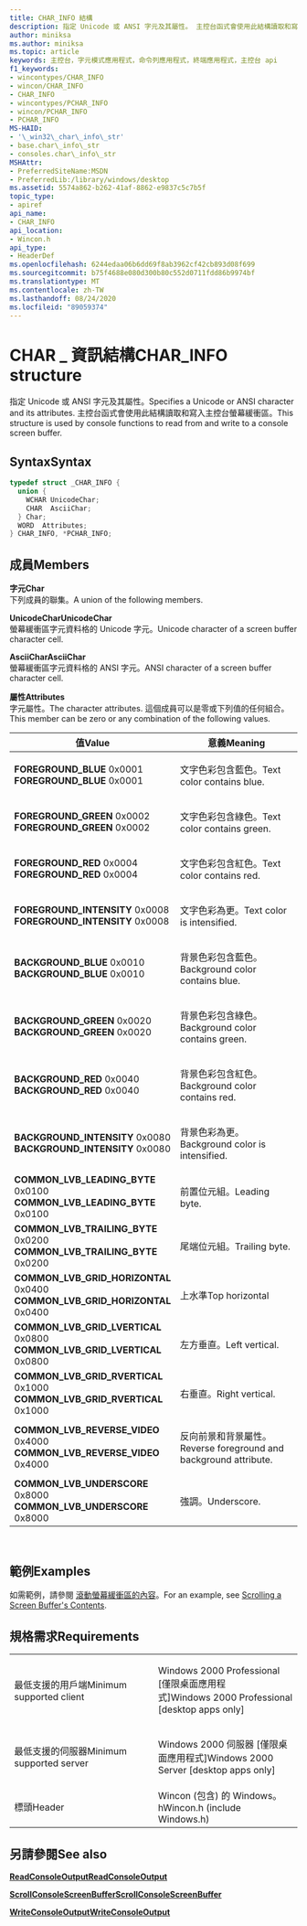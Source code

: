 ```yaml
---
title: CHAR_INFO 結構
description: 指定 Unicode 或 ANSI 字元及其屬性。 主控台函式會使用此結構讀取和寫入主控台螢幕緩衝區。
author: miniksa
ms.author: miniksa
ms.topic: article
keywords: 主控台，字元模式應用程式，命令列應用程式，終端應用程式，主控台 api
f1_keywords:
- wincontypes/CHAR_INFO
- wincon/CHAR_INFO
- CHAR_INFO
- wincontypes/PCHAR_INFO
- wincon/PCHAR_INFO
- PCHAR_INFO
MS-HAID:
- '\_win32\_char\_info\_str'
- base.char\_info\_str
- consoles.char\_info\_str
MSHAttr:
- PreferredSiteName:MSDN
- PreferredLib:/library/windows/desktop
ms.assetid: 5574a862-b262-41af-8862-e9837c5c7b5f
topic_type:
- apiref
api_name:
- CHAR_INFO
api_location:
- Wincon.h
api_type:
- HeaderDef
ms.openlocfilehash: 6244edaa06b6dd69f8ab3962cf42cb893d08f699
ms.sourcegitcommit: b75f4688e080d300b80c552d0711fdd86b9974bf
ms.translationtype: MT
ms.contentlocale: zh-TW
ms.lasthandoff: 08/24/2020
ms.locfileid: "89059374"
---
```

# <a name="char_info-structure"></a><span data-ttu-id="21987-105">CHAR \_ 資訊結構</span><span class="sxs-lookup"><span data-stu-id="21987-105">CHAR\_INFO structure</span></span>


<span data-ttu-id="21987-106">指定 Unicode 或 ANSI 字元及其屬性。</span><span class="sxs-lookup"><span data-stu-id="21987-106">Specifies a Unicode or ANSI character and its attributes.</span></span> <span data-ttu-id="21987-107">主控台函式會使用此結構讀取和寫入主控台螢幕緩衝區。</span><span class="sxs-lookup"><span data-stu-id="21987-107">This structure is used by console functions to read from and write to a console screen buffer.</span></span>

<a name="syntax"></a><span data-ttu-id="21987-108">Syntax</span><span class="sxs-lookup"><span data-stu-id="21987-108">Syntax</span></span>
------

```C
typedef struct _CHAR_INFO {
  union {
    WCHAR UnicodeChar;
    CHAR  AsciiChar;
  } Char;
  WORD  Attributes;
} CHAR_INFO, *PCHAR_INFO;
```

<a name="members"></a><span data-ttu-id="21987-109">成員</span><span class="sxs-lookup"><span data-stu-id="21987-109">Members</span></span>
-------

<span data-ttu-id="21987-110">**字元**</span><span class="sxs-lookup"><span data-stu-id="21987-110">**Char**</span></span>  
<span data-ttu-id="21987-111">下列成員的聯集。</span><span class="sxs-lookup"><span data-stu-id="21987-111">A union of the following members.</span></span>

<span data-ttu-id="21987-112">**UnicodeChar**</span><span class="sxs-lookup"><span data-stu-id="21987-112">**UnicodeChar**</span></span>  
<span data-ttu-id="21987-113">螢幕緩衝區字元資料格的 Unicode 字元。</span><span class="sxs-lookup"><span data-stu-id="21987-113">Unicode character of a screen buffer character cell.</span></span>

<span data-ttu-id="21987-114">**AsciiChar**</span><span class="sxs-lookup"><span data-stu-id="21987-114">**AsciiChar**</span></span>  
<span data-ttu-id="21987-115">螢幕緩衝區字元資料格的 ANSI 字元。</span><span class="sxs-lookup"><span data-stu-id="21987-115">ANSI character of a screen buffer character cell.</span></span>

<span data-ttu-id="21987-116">**屬性**</span><span class="sxs-lookup"><span data-stu-id="21987-116">**Attributes**</span></span>  
<span data-ttu-id="21987-117">字元屬性。</span><span class="sxs-lookup"><span data-stu-id="21987-117">The character attributes.</span></span> <span data-ttu-id="21987-118">這個成員可以是零或下列值的任何組合。</span><span class="sxs-lookup"><span data-stu-id="21987-118">This member can be zero or any combination of the following values.</span></span>

<table>
<colgroup>
<col width="50%" />
<col width="50%" />
</colgroup>
<thead>
<tr class="header">
<th><span data-ttu-id="21987-119">值</span><span class="sxs-lookup"><span data-stu-id="21987-119">Value</span></span></th>
<th><span data-ttu-id="21987-120">意義</span><span class="sxs-lookup"><span data-stu-id="21987-120">Meaning</span></span></th>
</tr>
</thead>
<tbody>
<tr class="odd">
<td><span data-ttu-id="21987-121"><span id="FOREGROUND_BLUE"></span><span id="foreground_blue"></span>
<strong>FOREGROUND_BLUE</strong> 0x0001</span><span class="sxs-lookup"><span data-stu-id="21987-121"><span id="FOREGROUND_BLUE"></span><span id="foreground_blue"></span>
<strong>FOREGROUND_BLUE</strong> 0x0001</span></span></td>
<td><p><span data-ttu-id="21987-122">文字色彩包含藍色。</span><span class="sxs-lookup"><span data-stu-id="21987-122">Text color contains blue.</span></span></p></td>
</tr>
<tr class="even">
<td><span data-ttu-id="21987-123"><span id="FOREGROUND_GREEN"></span><span id="foreground_green"></span>
<strong>FOREGROUND_GREEN</strong> 0x0002</span><span class="sxs-lookup"><span data-stu-id="21987-123"><span id="FOREGROUND_GREEN"></span><span id="foreground_green"></span>
<strong>FOREGROUND_GREEN</strong> 0x0002</span></span></td>
<td><p><span data-ttu-id="21987-124">文字色彩包含綠色。</span><span class="sxs-lookup"><span data-stu-id="21987-124">Text color contains green.</span></span></p></td>
</tr>
<tr class="odd">
<td><span data-ttu-id="21987-125"><span id="FOREGROUND_RED"></span><span id="foreground_red"></span>
<strong>FOREGROUND_RED</strong> 0x0004</span><span class="sxs-lookup"><span data-stu-id="21987-125"><span id="FOREGROUND_RED"></span><span id="foreground_red"></span>
<strong>FOREGROUND_RED</strong> 0x0004</span></span></td>
<td><p><span data-ttu-id="21987-126">文字色彩包含紅色。</span><span class="sxs-lookup"><span data-stu-id="21987-126">Text color contains red.</span></span></p></td>
</tr>
<tr class="even">
<td><span data-ttu-id="21987-127"><span id="FOREGROUND_INTENSITY"></span><span id="foreground_intensity"></span>
<strong>FOREGROUND_INTENSITY</strong> 0x0008</span><span class="sxs-lookup"><span data-stu-id="21987-127"><span id="FOREGROUND_INTENSITY"></span><span id="foreground_intensity"></span>
<strong>FOREGROUND_INTENSITY</strong> 0x0008</span></span></td>
<td><p><span data-ttu-id="21987-128">文字色彩為更。</span><span class="sxs-lookup"><span data-stu-id="21987-128">Text color is intensified.</span></span></p></td>
</tr>
<tr class="odd">
<td><span data-ttu-id="21987-129"><span id="BACKGROUND_BLUE"></span><span id="background_blue"></span>
<strong>BACKGROUND_BLUE</strong> 0x0010</span><span class="sxs-lookup"><span data-stu-id="21987-129"><span id="BACKGROUND_BLUE"></span><span id="background_blue"></span>
<strong>BACKGROUND_BLUE</strong> 0x0010</span></span></td>
<td><p><span data-ttu-id="21987-130">背景色彩包含藍色。</span><span class="sxs-lookup"><span data-stu-id="21987-130">Background color contains blue.</span></span></p></td>
</tr>
<tr class="even">
<td><span data-ttu-id="21987-131"><span id="BACKGROUND_GREEN"></span><span id="background_green"></span>
<strong>BACKGROUND_GREEN</strong> 0x0020</span><span class="sxs-lookup"><span data-stu-id="21987-131"><span id="BACKGROUND_GREEN"></span><span id="background_green"></span>
<strong>BACKGROUND_GREEN</strong> 0x0020</span></span></td>
<td><p><span data-ttu-id="21987-132">背景色彩包含綠色。</span><span class="sxs-lookup"><span data-stu-id="21987-132">Background color contains green.</span></span></p></td>
</tr>
<tr class="odd">
<td><span data-ttu-id="21987-133"><span id="BACKGROUND_RED"></span><span id="background_red"></span>
<strong>BACKGROUND_RED</strong> 0x0040</span><span class="sxs-lookup"><span data-stu-id="21987-133"><span id="BACKGROUND_RED"></span><span id="background_red"></span>
<strong>BACKGROUND_RED</strong> 0x0040</span></span></td>
<td><p><span data-ttu-id="21987-134">背景色彩包含紅色。</span><span class="sxs-lookup"><span data-stu-id="21987-134">Background color contains red.</span></span></p></td>
</tr>
<tr class="even">
<td><span data-ttu-id="21987-135"><span id="BACKGROUND_INTENSITY"></span><span id="background_intensity"></span>
<strong>BACKGROUND_INTENSITY</strong> 0x0080</span><span class="sxs-lookup"><span data-stu-id="21987-135"><span id="BACKGROUND_INTENSITY"></span><span id="background_intensity"></span>
<strong>BACKGROUND_INTENSITY</strong> 0x0080</span></span></td>
<td><p><span data-ttu-id="21987-136">背景色彩為更。</span><span class="sxs-lookup"><span data-stu-id="21987-136">Background color is intensified.</span></span></p></td>
</tr>
<tr class="odd">
<td><span data-ttu-id="21987-137"><span id="COMMON_LVB_LEADING_BYTE"></span><span id="common_lvb_leading_byte"></span>
<strong>COMMON_LVB_LEADING_BYTE</strong> 0x0100</span><span class="sxs-lookup"><span data-stu-id="21987-137"><span id="COMMON_LVB_LEADING_BYTE"></span><span id="common_lvb_leading_byte"></span>
<strong>COMMON_LVB_LEADING_BYTE</strong> 0x0100</span></span></td>
<td><p><span data-ttu-id="21987-138">前置位元組。</span><span class="sxs-lookup"><span data-stu-id="21987-138">Leading byte.</span></span></p></td>
</tr>
<tr class="even">
<td><span data-ttu-id="21987-139"><span id="COMMON_LVB_TRAILING_BYTE"></span><span id="common_lvb_trailing_byte"></span>
<strong>COMMON_LVB_TRAILING_BYTE</strong> 0x0200</span><span class="sxs-lookup"><span data-stu-id="21987-139"><span id="COMMON_LVB_TRAILING_BYTE"></span><span id="common_lvb_trailing_byte"></span>
<strong>COMMON_LVB_TRAILING_BYTE</strong> 0x0200</span></span></td>
<td><p><span data-ttu-id="21987-140">尾端位元組。</span><span class="sxs-lookup"><span data-stu-id="21987-140">Trailing byte.</span></span></p></td>
</tr>
<tr class="odd">
<td><span data-ttu-id="21987-141"><span id="COMMON_LVB_GRID_HORIZONTAL"></span><span id="common_lvb_grid_horizontal"></span>
<strong>COMMON_LVB_GRID_HORIZONTAL</strong> 0x0400</span><span class="sxs-lookup"><span data-stu-id="21987-141"><span id="COMMON_LVB_GRID_HORIZONTAL"></span><span id="common_lvb_grid_horizontal"></span>
<strong>COMMON_LVB_GRID_HORIZONTAL</strong> 0x0400</span></span></td>
<td><p><span data-ttu-id="21987-142">上水準</span><span class="sxs-lookup"><span data-stu-id="21987-142">Top horizontal</span></span></p></td>
</tr>
<tr class="even">
<td><span data-ttu-id="21987-143"><span id="COMMON_LVB_GRID_LVERTICAL"></span><span id="common_lvb_grid_lvertical"></span>
<strong>COMMON_LVB_GRID_LVERTICAL</strong> 0x0800</span><span class="sxs-lookup"><span data-stu-id="21987-143"><span id="COMMON_LVB_GRID_LVERTICAL"></span><span id="common_lvb_grid_lvertical"></span>
<strong>COMMON_LVB_GRID_LVERTICAL</strong> 0x0800</span></span></td>
<td><p><span data-ttu-id="21987-144">左方垂直。</span><span class="sxs-lookup"><span data-stu-id="21987-144">Left vertical.</span></span></p></td>
</tr>
<tr class="odd">
<td><span data-ttu-id="21987-145"><span id="COMMON_LVB_GRID_RVERTICAL"></span><span id="common_lvb_grid_rvertical"></span>
<strong>COMMON_LVB_GRID_RVERTICAL</strong> 0x1000</span><span class="sxs-lookup"><span data-stu-id="21987-145"><span id="COMMON_LVB_GRID_RVERTICAL"></span><span id="common_lvb_grid_rvertical"></span>
<strong>COMMON_LVB_GRID_RVERTICAL</strong> 0x1000</span></span></td>
<td><p><span data-ttu-id="21987-146">右垂直。</span><span class="sxs-lookup"><span data-stu-id="21987-146">Right vertical.</span></span></p></td>
</tr>
<tr class="even">
<td><span data-ttu-id="21987-147"><span id="COMMON_LVB_REVERSE_VIDEO"></span><span id="common_lvb_reverse_video"></span>
<strong>COMMON_LVB_REVERSE_VIDEO</strong> 0x4000</span><span class="sxs-lookup"><span data-stu-id="21987-147"><span id="COMMON_LVB_REVERSE_VIDEO"></span><span id="common_lvb_reverse_video"></span>
<strong>COMMON_LVB_REVERSE_VIDEO</strong> 0x4000</span></span></td>
<td><p><span data-ttu-id="21987-148">反向前景和背景屬性。</span><span class="sxs-lookup"><span data-stu-id="21987-148">Reverse foreground and background attribute.</span></span></p></td>
</tr>
<tr class="odd">
<td><span data-ttu-id="21987-149"><span id="COMMON_LVB_UNDERSCORE"></span><span id="common_lvb_underscore"></span>
<strong>COMMON_LVB_UNDERSCORE</strong> 0x8000</span><span class="sxs-lookup"><span data-stu-id="21987-149"><span id="COMMON_LVB_UNDERSCORE"></span><span id="common_lvb_underscore"></span>
<strong>COMMON_LVB_UNDERSCORE</strong> 0x8000</span></span></td>
<td><p><span data-ttu-id="21987-150">強調。</span><span class="sxs-lookup"><span data-stu-id="21987-150">Underscore.</span></span></p></td>
</tr>
<tr class="even">
</tr>
<tr class="odd">
</tr>
<tr class="even">
</tr>
<tr class="odd">
</tr>
<tr class="even">
</tr>
<tr class="odd">
</tr>
<tr class="even">
</tr>
<tr class="odd">
</tr>
<tr class="even">
</tr>
<tr class="odd">
</tr>
<tr class="even">
</tr>
<tr class="odd">
</tr>
<tr class="even">
</tr>
</tbody>
</table>

 

<a name="examples"></a><span data-ttu-id="21987-151">範例</span><span class="sxs-lookup"><span data-stu-id="21987-151">Examples</span></span>
--------

<span data-ttu-id="21987-152">如需範例，請參閱 [滾動螢幕緩衝區的內容](scrolling-a-screen-buffer-s-contents.md)。</span><span class="sxs-lookup"><span data-stu-id="21987-152">For an example, see [Scrolling a Screen Buffer's Contents](scrolling-a-screen-buffer-s-contents.md).</span></span>

<a name="requirements"></a><span data-ttu-id="21987-153">規格需求</span><span class="sxs-lookup"><span data-stu-id="21987-153">Requirements</span></span>
------------

<table>
<colgroup>
<col width="50%" />
<col width="50%" />
</colgroup>
<tbody>
<tr class="odd">
<td><p><span data-ttu-id="21987-154">最低支援的用戶端</span><span class="sxs-lookup"><span data-stu-id="21987-154">Minimum supported client</span></span></p></td>
<td><p><span data-ttu-id="21987-155">Windows 2000 Professional [僅限桌面應用程式]</span><span class="sxs-lookup"><span data-stu-id="21987-155">Windows 2000 Professional [desktop apps only]</span></span></p></td>
</tr>
<tr class="even">
<td><p><span data-ttu-id="21987-156">最低支援的伺服器</span><span class="sxs-lookup"><span data-stu-id="21987-156">Minimum supported server</span></span></p></td>
<td><p><span data-ttu-id="21987-157">Windows 2000 伺服器 [僅限桌面應用程式]</span><span class="sxs-lookup"><span data-stu-id="21987-157">Windows 2000 Server [desktop apps only]</span></span></p></td>
</tr>
<tr class="odd">
<td><p><span data-ttu-id="21987-158">標頭</span><span class="sxs-lookup"><span data-stu-id="21987-158">Header</span></span></p></td>
<td><span data-ttu-id="21987-159">Wincon (包含) 的 Windows。h</span><span class="sxs-lookup"><span data-stu-id="21987-159">Wincon.h (include Windows.h)</span></span></td>
</tr>
</tbody>
</table>

## <a name="span-idsee_alsospansee-also"></a><span data-ttu-id="21987-160"><span id="see_also"></span>另請參閱</span><span class="sxs-lookup"><span data-stu-id="21987-160"><span id="see_also"></span>See also</span></span>


[<span data-ttu-id="21987-161">**ReadConsoleOutput**</span><span class="sxs-lookup"><span data-stu-id="21987-161">**ReadConsoleOutput**</span></span>](readconsoleoutput.md)

[<span data-ttu-id="21987-162">**ScrollConsoleScreenBuffer**</span><span class="sxs-lookup"><span data-stu-id="21987-162">**ScrollConsoleScreenBuffer**</span></span>](scrollconsolescreenbuffer.md)

[<span data-ttu-id="21987-163">**WriteConsoleOutput**</span><span class="sxs-lookup"><span data-stu-id="21987-163">**WriteConsoleOutput**</span></span>](writeconsoleoutput.md)

 

 




